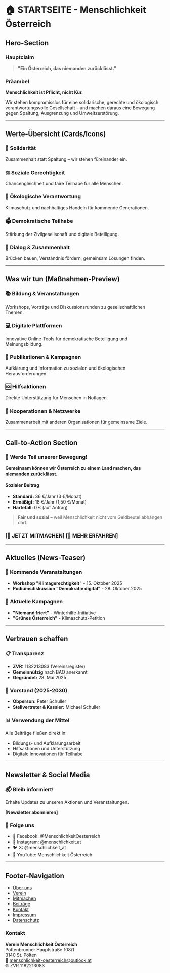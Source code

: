 # 🏠 STARTSEITE - Menschlichkeit Österreich

## Hero-Section

### Hauptclaim

> __"Ein Österreich, das niemanden zurücklässt."__

### Präambel

__Menschlichkeit ist Pflicht, nicht Kür.__

Wir stehen kompromisslos für eine solidarische, gerechte und ökologisch
verantwortungsvolle Gesellschaft – und machen daraus eine Bewegung gegen
Spaltung, Ausgrenzung und Umweltzerstörung.

---

## Werte-Übersicht (Cards/Icons)

### 🤝 Solidarität

Zusammenhalt statt Spaltung – wir stehen füreinander ein.

### ⚖️ Soziale Gerechtigkeit

Chancengleichheit und faire Teilhabe für alle Menschen.

### 🌱 Ökologische Verantwortung

Klimaschutz und nachhaltiges Handeln für kommende Generationen.

### 🗳️ Demokratische Teilhabe

Stärkung der Zivilgesellschaft und digitale Beteiligung.

### 💬 Dialog & Zusammenhalt

Brücken bauen, Verständnis fördern, gemeinsam Lösungen finden.

---

## Was wir tun (Maßnahmen-Preview)

### 📚 Bildung & Veranstaltungen

Workshops, Vorträge und Diskussionsrunden zu gesellschaftlichen Themen.

### 💻 Digitale Plattformen

Innovative Online-Tools für demokratische Beteiligung und Meinungsbildung.

### 📢 Publikationen & Kampagnen

Aufklärung und Information zu sozialen und ökologischen Herausforderungen.

### 🆘 Hilfsaktionen

Direkte Unterstützung für Menschen in Notlagen.

### 🤝 Kooperationen & Netzwerke

Zusammenarbeit mit anderen Organisationen für gemeinsame Ziele.

---

## Call-to-Action Section

### 🎯 __Werde Teil unserer Bewegung!__

__Gemeinsam können wir Österreich zu einem Land machen, das niemanden
zurücklässt.__

#### Sozialer Beitrag

- __Standard:__ 36 €/Jahr (3 €/Monat)
- __Ermäßigt:__ 18 €/Jahr (1,50 €/Monat)
- __Härtefall:__ 0 € (auf Antrag)

> __Fair und sozial__ – weil Menschlichkeit nicht vom Geldbeutel abhängen darf.

### [🚀 __JETZT MITMACHEN__] [📄 __MEHR ERFAHREN__]

---

## Aktuelles (News-Teaser)

### 📅 Kommende Veranstaltungen

- __Workshop "Klimagerechtigkeit"__ - 15. Oktober 2025
- __Podiumsdiskussion "Demokratie digital"__ - 28. Oktober 2025

### 📢 Aktuelle Kampagnen

- __"Niemand friert"__ - Winterhilfe-Initiative
- __"Grünes Österreich"__ - Klimaschutz-Petition

---

## Vertrauen schaffen

### 📋 Transparenz

- __ZVR:__ 1182213083 (Vereinsregister)
- __Gemeinnützig__ nach BAO anerkannt
- __Gegründet:__ 28. Mai 2025

### 👥 Vorstand (2025-2030)

- __Obperson:__ Peter Schuller
- __Stellvertreter & Kassier:__ Michael Schuller

### 📊 Verwendung der Mittel

Alle Beiträge fließen direkt in:

- Bildungs- und Aufklärungsarbeit
- Hilfsaktionen und Unterstützung
- Digitale Innovationen für Teilhabe

---

## Newsletter & Social Media

### 📬 __Bleib informiert!__

Erhalte Updates zu unseren Aktionen und Veranstaltungen.

__[Newsletter abonnieren]__

### 📱 Folge uns

- 📘 Facebook: @MenschlichkeitOesterreich
- 📸 Instagram: @menschlichkeit.at
- 🐦 X: @menschlichkeit_at
- 🎥 YouTube: Menschlichkeit Österreich

---

## Footer-Navigation

- [Über uns](uber-uns.html)
- [Verein](verein.html)
- [Mitmachen](mitmachen.html)
- [Beiträge](beitraege.html)
- [Kontakt](kontakt.html)
- [Impressum](impressum.html)
- [Datenschutz](datenschutz.html)

### Kontakt

__Verein Menschlichkeit Österreich__  
Pottenbrunner Hauptstraße 108/1  
3140 St. Pölten  
📧 menschlichkeit-oesterreich@outlook.at  
🌐 ZVR 1182213083
